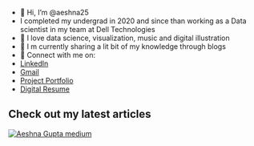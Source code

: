 - 👋 Hi, I’m @aeshna25
- I completed my undergrad in 2020 and since than working as a Data scientist in my team at Dell Technologies
- 👀 I love data science, visualization, music and digital illustration
- 🌱 I m currently sharing a lit bit of my knowledge through blogs
- 💞️ Connect with me on:
- [LinkedIn](https://www.linkedin.com/in/aeshna-gupta-6b37b4165/)
- [Gmail](aeshnaagg@gmail.com)
- [Project Portfolio]([https://aeshna25.github.io/Aeshna_Portfolio/](https://aeshna25.github.io/Portfolio_website.github.io/))
- [Digital Resume](https://aeshna-gupta-digital-portfolio.streamlit.app/)


 ## Check out my latest articles
 [![Aeshna Gupta medium](https://mediumblog-cards.vercel.app/getMediumBlogs?username=aeshnagupta)](hhttps://medium.com/@aeshnagupta)
 <!---![Logo](https://github-readme-stats.vercel.app/api?username=aeshna25&&show_icons=true&title_color=ffffff&icon_color=bb2acf&text_color=daf7dc&bg_color=151515)--->

 
<!---
aeshna25/aeshna25 is a ✨ special ✨ repository because its `README.md` (this file) appears on your GitHub profile.
You can click the Preview link to take a look at your changes.
--->



